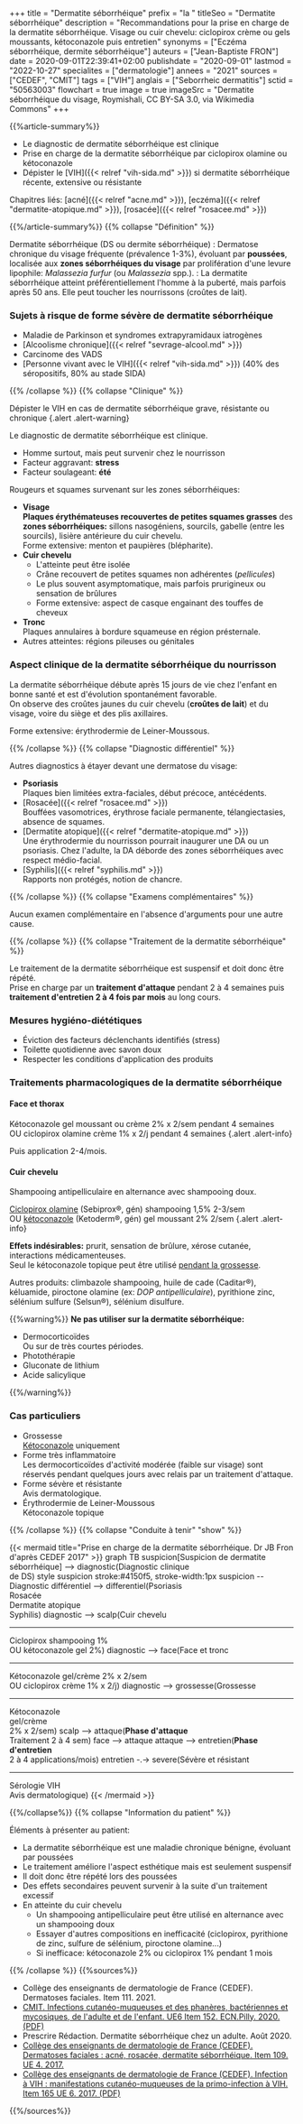 +++
title = "Dermatite séborrhéique"
prefix = "la "
titleSeo = "Dermatite séborrhéique"
description = "Recommandations pour la prise en charge de la dermatite séborrhéique. Visage ou cuir chevelu: ciclopirox crème ou gels moussants, kétoconazole puis entretien"
synonyms = ["Eczéma séborrhéique, dermite séborrhéique"]
auteurs = ["Jean-Baptiste FRON"]
date = 2020-09-01T22:39:41+02:00
publishdate = "2020-09-01"
lastmod = "2022-10-27"
specialites = ["dermatologie"]
annees = "2021"
sources = ["CEDEF", "CMIT"]
tags = ["VIH"]
anglais = ["Seborrheic dermatitis"]
sctid = "50563003"
flowchart = true
image = true
imageSrc = "Dermatite séborrhéique du visage, Roymishali, CC BY-SA 3.0, via Wikimedia Commons"
+++

{{%article-summary%}}

- Le diagnostic de dermatite séborrhéique est clinique
- Prise en charge de la dermatite séborrhéique par ciclopirox olamine ou kétoconazole
- Dépister le [VIH]({{< relref "vih-sida.md" >}}) si dermatite séborrhéique récente, extensive ou résistante

Chapitres liés: [acné]({{< relref "acne.md" >}}), [eczéma]({{< relref "dermatite-atopique.md" >}}), [rosacée]({{< relref "rosacee.md" >}})

{{%/article-summary%}}
{{% collapse "Définition" %}}

Dermatite séborrhéique (DS ou dermite séborrhéique)
: Dermatose chronique du visage fréquente (prévalence 1-3%), évoluant par **poussées**, localisée aux **zones séborrhéiques du visage** par prolifération d'une levure lipophile: *Malassezia furfur* (ou *Malassezia* spp.).
: La dermatite séborrhéique atteint préférentiellement l'homme à la puberté, mais parfois après 50 ans. Elle peut toucher les nourrissons (croûtes de lait).

### Sujets à risque de forme sévère de dermatite séborrhéique

- Maladie de Parkinson et syndromes extrapyramidaux iatrogènes
- [Alcoolisme chronique]({{< relref "sevrage-alcool.md" >}})
- Carcinome des VADS
- [Personne vivant avec le VIH]({{< relref "vih-sida.md" >}}) (40% des séropositifs, 80% au stade SIDA)

{{% /collapse %}}
{{% collapse "Clinique" %}}

Dépister le VIH en cas de dermatite séborrhéique grave, résistante ou chronique
{.alert .alert-warning}

Le diagnostic de dermatite séborrhéique est clinique.

- Homme surtout, mais peut survenir chez le nourrisson
- Facteur aggravant: **stress**
- Facteur soulageant: **été**

Rougeurs et squames survenant sur les zones séborrhéiques:

- **Visage**  
  **Plaques érythémateuses recouvertes de petites squames grasses** des **zones séborrhéiques:** sillons nasogéniens, sourcils, gabelle (entre les sourcils), lisière antérieure du cuir chevelu.  
  Forme extensive: menton et paupières (blépharite).
- **Cuir chevelu**
  - L'atteinte peut être isolée
  - Crâne recouvert de petites squames non adhérentes (*pellicules*)
  - Le plus souvent asymptomatique, mais parfois prurigineux ou sensation de brûlures
  - Forme extensive: aspect de casque engainant des touffes de cheveux
- **Tronc**  
  Plaques annulaires à bordure squameuse en région présternale.  
- Autres atteintes: régions pileuses ou génitales

### Aspect clinique de la dermatite séborrhéique du nourrisson

La dermatite séborrhéique débute après 15 jours de vie chez l'enfant en bonne santé et est d'évolution spontanément favorable.  
On observe des croûtes jaunes du cuir chevelu (**croûtes de lait**) et du visage, voire du siège et des plis axillaires.

Forme extensive: érythrodermie de Leiner-Moussous.

{{% /collapse %}}
{{% collapse "Diagnostic différentiel" %}}

Autres diagnostics à étayer devant une dermatose du visage:

- **Psoriasis**  
  Plaques bien limitées extra-faciales, début précoce, antécédents.
- [Rosacée]({{< relref "rosacee.md" >}})  
  Bouffées vasomotrices, érythrose faciale permanente, télangiectasies, absence de squames.
- [Dermatite atopique]({{< relref "dermatite-atopique.md" >}})  
  Une érythrodermie du nourrisson pourrait inaugurer une DA ou un psoriasis. Chez l'adulte, la DA déborde des zones séborrhéiques avec respect médio-facial.
- [Syphilis]({{< relref "syphilis.md" >}})  
  Rapports non protégés, notion de chancre.

{{% /collapse %}}
{{% collapse "Examens complémentaires" %}}

Aucun examen complémentaire en l'absence d'arguments pour une autre cause.

{{% /collapse %}}
{{% collapse "Traitement de la dermatite séborrhéique" %}}

Le traitement de la dermatite séborrhéique est suspensif et doit donc être répété.  
Prise en charge par un **traitement d'attaque** pendant 2 à 4 semaines puis **traitement d'entretien 2 à 4 fois par mois** au long cours.

### Mesures hygiéno-diététiques

- Éviction des facteurs déclenchants identifiés (stress)
- Toilette quotidienne avec savon doux
- Respecter les conditions d'application des produits

### Traitements pharmacologiques de la dermatite séborrhéique

#### Face et thorax

Kétoconazole gel moussant ou crème 2% x 2/sem pendant 4 semaines  
OU ciclopirox olamine crème 1% x 2/j pendant 4 semaines
{.alert .alert-info}

Puis application 2-4/mois.

#### Cuir chevelu

Shampooing antipelliculaire en alternance avec shampooing doux.

[Ciclopirox olamine](https://base-donnees-publique.medicaments.gouv.fr/affichageDoc.php?specid=60655327&typedoc=R) (Sebiprox®, gén) shampooing 1,5% 2-3/sem  
OU [kétoconazole](https://base-donnees-publique.medicaments.gouv.fr/affichageDoc.php?specid=66227874&typedoc=R) (Ketoderm®, gén) gel moussant 2% 2/sem
{.alert .alert-info}

**Effets indésirables:** prurit, sensation de brûlure, xérose cutanée, interactions médicamenteuses.  
Seul le kétoconazole topique peut être utilisé [pendant la grossesse](https://lecrat.fr/spip.php?page=article&id_article=494).

Autres produits: climbazole shampooing, huile de cade (Caditar®), kéluamide, piroctone olamine (ex: *DOP antipelliculaire*), pyrithione zinc, sélénium sulfure (Selsun®), sélénium disulfure.

{{%warning%}}
**Ne pas utiliser sur la dermatite séborrhéique:**

- Dermocorticoïdes  
  Ou sur de très courtes périodes.
- Photothérapie
- Gluconate de lithium
- Acide salicylique

{{%/warning%}}

### Cas particuliers

- Grossesse  
  [Kétoconazole](https://lecrat.fr/spip.php?page=article&id_article=494) uniquement
- Forme très inflammatoire  
  Les dermocorticoïdes d'activité modérée (faible sur visage) sont réservés pendant quelques jours avec relais par un traitement d'attaque.
- Forme sévère et résistante  
  Avis dermatologique.
- Érythrodermie de Leiner-Moussous  
  Kétoconazole topique

{{% /collapse %}}
{{% collapse "Conduite à tenir" "show" %}}

{{< mermaid title="Prise en charge de la dermatite séborrhéique. Dr JB Fron d'après CEDEF 2017" >}}
graph TB
  suspicion[Suspicion de dermatite séborrhéique] --> diagnostic(Diagnostic clinique<br>de DS)
  style suspicion stroke:#4150f5, stroke-width:1px
  suspicion -- Diagnostic différentiel --> differentiel(Psoriasis<br>Rosacée<br>Dermatite atopique<br>Syphilis)
  diagnostic --> scalp(Cuir chevelu<hr>Ciclopirox shampooing 1%<br>OU kétoconazole gel 2%)
  diagnostic --> face(Face et tronc<hr>Kétoconazole gel/crème 2% x 2/sem<br>OU ciclopirox crème 1% x 2/j)
  diagnostic --> grossesse(Grossesse<hr>Kétoconazole<br>gel/crème<br>2% x 2/sem)
    scalp --> attaque(<b>Phase d'attaque</b><br>Traitement 2 à 4 sem)
    face --> attaque
      attaque --> entretien(<b>Phase d'entretien</b><br>2 à 4 applications/mois)
        entretien -.-> severe(Sévère et résistant<hr>Sérologie VIH<br>Avis dermatologique)
{{< /mermaid >}}

{{%/collapse%}}
{{% collapse "Information du patient" %}}

Éléments à présenter au patient:

- La dermatite séborrhéique est une maladie chronique bénigne, évoluant par poussées
- Le traitement améliore l'aspect esthétique mais est seulement suspensif
- Il doit donc être répété lors des poussées
- Des effets secondaires peuvent survenir à la suite d'un traitement excessif
- En atteinte du cuir chevelu
  - Un shampooing antipelliculaire peut être utilisé en alternance avec un shampooing doux
  - Essayer d'autres compositions en inefficacité (ciclopirox, pyrithione de zinc, sulfure de sélénium, piroctone olamine...)
  - Si inefficace: kétoconazole 2% ou ciclopirox 1% pendant 1 mois

{{% /collapse %}}
{{%sources%}}

- Collège des enseignants de dermatologie de France (CEDEF). Dermatoses faciales. Item 111. 2021.
- [CMIT. Infections cutanéo-muqueuses et des phanères, bactériennes et mycosiques, de l'adulte et de l'enfant. UE6 Item 152. ECN.Pilly. 2020. (PDF)](https://www.infectiologie.com/UserFiles/File/formation/ecn-pilly-2020/ecn-2020-ue6-152-nb.pdf)
- Prescrire Rédaction. Dermatite séborrhéique chez un adulte. Août 2020.
- [Collège des enseignants de dermatologie de France (CEDEF). Dermatoses faciales : acné, rosacée, dermatite séborrhéique. Item 109. UE 4. 2017.](https://undf.cedef.org/fr/document/Dermatoses-faciales_acn%C3%A9,-rosac%C3%A9e,-dermatite-s%C3%A9borrh%C3%A9ique)
- [Collège des enseignants de dermatologie de France (CEDEF). Infection à VIH : manifestations cutanéo-muqueuses de la primo-infection à VIH. Item 165 UE 6. 2017. (PDF)](https://document.cedef.org/enseignement/em-consulte/2017/pdf/ANNDER-2486.pdf)

{{%/sources%}}
